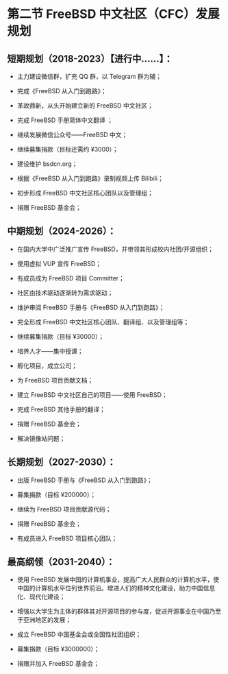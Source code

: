 # 第二节 FreeBSD 中文社区（CFC）发展规划

## 短期规划（2018-2023）【进行中……】：

- 主力建设微信群，扩充 QQ 群，以 Telegram 群为辅；

- 完成《FreeBSD 从入门到跑路》；

- 革故鼎新，从头开始建立新的 FreeBSD 中文社区；

- 完成 FreeBSD 手册简体中文翻译 ；

- 继续发展微信公众号——FreeBSD 中文；

- 继续募集捐款（目标还需约 ¥3000）；

- 建设维护 bsdcn.org；

- 根据《FreeBSD 从入门到跑路》录制视频上传 Bilibili；

- 初步形成 FreeBSD 中文社区核心团队以及管理组；

- 捐赠 FreeBSD 基金会；

## 中期规划（2024-2026）：

- 在国内大学中广泛推广宣传 FreeBSD，并带领其形成校内社团/开源组织；

- 使用虚拟 VUP 宣传 FreeBSD；

- 有成员成为 FreeBSD 项目 Committer；

- 社区由技术驱动逐渐转为需求驱动；

- 维护审阅 FreeBSD 手册与《FreeBSD 从入门到跑路》；

- 完全形成 FreeBSD 中文社区核心团队、翻译组、以及管理组等；

- 继续募集捐款（目标 ¥30000）；

- 培养人才——集中授课；

- 孵化项目，成立公司；

- 为 FreeBSD 项目贡献文档；

- 建立 FreeBSD 中文社区自己的项目——使用 FreeBSD；

- 完成 FreeBSD 其他手册的翻译；

- 捐赠 FreeBSD 基金会；

- 解决镜像站问题；

## 长期规划（2027-2030）：

- 出版 FreeBSD 手册与《FreeBSD 从入门到跑路》；

- 募集捐款（目标 ¥200000）；

- 继续为 FreeBSD 项目贡献源代码；

- 捐赠 FreeBSD 基金会；

- 有成员进入 FreeBSD 项目核心团队；

## 最高纲领（2031-2040）：

- 使用 FreeBSD 发展中国的计算机事业，提高广大人民群众的计算机水平，使中国的计算机水平位列世界前沿。增进人们的精神文化建设，助力中国信息化、现代化建设；

- 增强以大学生为主体的群体其对开源项目的参与度，促进开源事业在中国乃至于亚洲地区的发展；

- 成立 FreeBSD 中国基金会或全国性社团组织；

- 募集捐款（目标 ¥3000000）；

- 捐赠并加入 FreeBSD 基金会；
